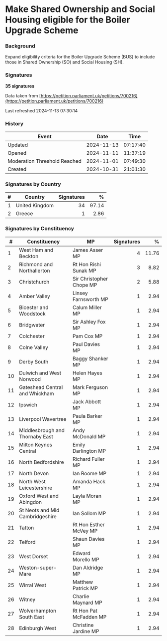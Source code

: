 # Make Shared Ownership and Social Housing eligible for the Boiler Upgrade Scheme

### Background

Expand eligibility criteria for the Boiler Upgrade Scheme (BUS) to include those in Shared Ownership (SO) and Social Housing (SH).


### Signatures

**35 signatures**

Data taken from [https://petition.parliament.uk/petitions/700216](https://petition.parliament.uk/petitions/700216)

Last refreshed 2024-11-13 07:30:14

### History

| Event | Date | Time |
| - | - | - |
| Updated | 2024-11-13 | 07:17:40 |
| Opened | 2024-11-11 | 11:37:19 |
| Moderation Threshold Reached | 2024-11-01 | 07:49:30 |
| Created | 2024-10-31 | 21:01:30 |

### Signatures by Country

| # | Country | Signatures | % |
| - | - | -: | -: |
| 1 | United Kingdom | 34 | 97.14 |
| 2 | Greece | 1 | 2.86 |

### Signatures by Constituency

| # | Constituency | MP | Signatures | % |
| - | - | - | -: | -: |
| 1 | West Ham and Beckton | James Asser MP | 4 | 11.76 |
| 2 | Richmond and Northallerton | Rt Hon Rishi Sunak MP | 3 | 8.82 |
| 3 | Christchurch | Sir Christopher Chope MP | 2 | 5.88 |
| 4 | Amber Valley | Linsey Farnsworth MP | 1 | 2.94 |
| 5 | Bicester and Woodstock | Calum Miller MP | 1 | 2.94 |
| 6 | Bridgwater | Sir Ashley Fox MP | 1 | 2.94 |
| 7 | Colchester | Pam Cox MP | 1 | 2.94 |
| 8 | Colne Valley | Paul Davies MP | 1 | 2.94 |
| 9 | Derby South | Baggy Shanker MP | 1 | 2.94 |
| 10 | Dulwich and West Norwood | Helen Hayes MP | 1 | 2.94 |
| 11 | Gateshead Central and Whickham | Mark Ferguson MP | 1 | 2.94 |
| 12 | Ipswich | Jack Abbott MP | 1 | 2.94 |
| 13 | Liverpool Wavertree | Paula Barker MP | 1 | 2.94 |
| 14 | Middlesbrough and Thornaby East | Andy McDonald MP | 1 | 2.94 |
| 15 | Milton Keynes Central | Emily Darlington MP | 1 | 2.94 |
| 16 | North Bedfordshire | Richard Fuller MP | 1 | 2.94 |
| 17 | North Devon | Ian Roome MP | 1 | 2.94 |
| 18 | North West Leicestershire | Amanda Hack MP | 1 | 2.94 |
| 19 | Oxford West and Abingdon | Layla Moran MP | 1 | 2.94 |
| 20 | St Neots and Mid Cambridgeshire | Ian Sollom MP | 1 | 2.94 |
| 21 | Tatton | Rt Hon Esther McVey MP | 1 | 2.94 |
| 22 | Telford | Shaun Davies MP | 1 | 2.94 |
| 23 | West Dorset | Edward Morello MP | 1 | 2.94 |
| 24 | Weston-super-Mare | Dan Aldridge MP | 1 | 2.94 |
| 25 | Wirral West | Matthew Patrick MP | 1 | 2.94 |
| 26 | Witney | Charlie Maynard MP | 1 | 2.94 |
| 27 | Wolverhampton South East | Rt Hon Pat McFadden MP | 1 | 2.94 |
| 28 | Edinburgh West | Christine Jardine MP | 1 | 2.94 |
